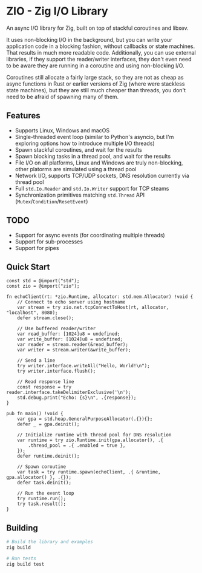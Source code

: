 # ZIO - Zig I/O Library

An async I/O library for Zig, built on top of stackful coroutines and libxev.

It uses non-blocking I/O in the background, but you can write your application code
in a blocking fashion, without callbacks or state machines. That results in much
more readable code. Additionally, you can use external libraries, if they support
the reader/writer interfaces, they don't even need to be aware they are running
in a coroutine and using non-blocking I/O.

Coroutines still allocate a fairly large stack, so they are not as cheap as
async functions in Rust or earlier versions of Zig (where were stackless state machines),
but they are still much cheaper than threads, you don't need to be afraid of
spawning many of them.

## Features

- Supports Linux, Windows and macOS
- Single-threaded event loop (similar to Python's asyncio, but I'm exploring options how to introduce multiple I/O threads)
- Spawn stackful coroutines, and wait for the results
- Spawn blocking tasks in a thread pool, and wait for the results
- File I/O on all platforms, Linux and Windows are truly non-blocking, other platorms are simulated using a thread pool
- Network I/O, supports TCP/UDP sockets, DNS resolution currently via thread pool
- Full `std.Io.Reader` and `std.Io.Writer` support for TCP steams
- Synchronization primitives matching `std.Thread` API (`Mutex`/`Condition`/`ResetEvent`)

## TODO

- Support for async events (for coordinating multiple threads)
- Support for sub-processes
- Support for pipes

## Quick Start

```zig
const std = @import("std");
const zio = @import("zio");

fn echoClient(rt: *zio.Runtime, allocator: std.mem.Allocator) !void {
    // Connect to echo server using hostname
    var stream = try zio.net.tcpConnectToHost(rt, allocator, "localhost", 8080);
    defer stream.close();

    // Use buffered reader/writer
    var read_buffer: [1024]u8 = undefined;
    var write_buffer: [1024]u8 = undefined;
    var reader = stream.reader(&read_buffer);
    var writer = stream.writer(&write_buffer);

    // Send a line
    try writer.interface.writeAll("Hello, World!\n");
    try writer.interface.flush();

    // Read response line
    const response = try reader.interface.takeDelimiterExclusive('\n');
    std.debug.print("Echo: {s}\n", .{response});
}

pub fn main() !void {
    var gpa = std.heap.GeneralPurposeAllocator(.{}){};
    defer _ = gpa.deinit();

    // Initialize runtime with thread pool for DNS resolution
    var runtime = try zio.Runtime.init(gpa.allocator(), .{
        .thread_pool = .{ .enabled = true },
    });
    defer runtime.deinit();

    // Spawn coroutine
    var task = try runtime.spawn(echoClient, .{ &runtime, gpa.allocator() }, .{});
    defer task.deinit();

    // Run the event loop
    try runtime.run();
    try task.result();
}
```

## Building

```bash
# Build the library and examples
zig build

# Run tests
zig build test
```
